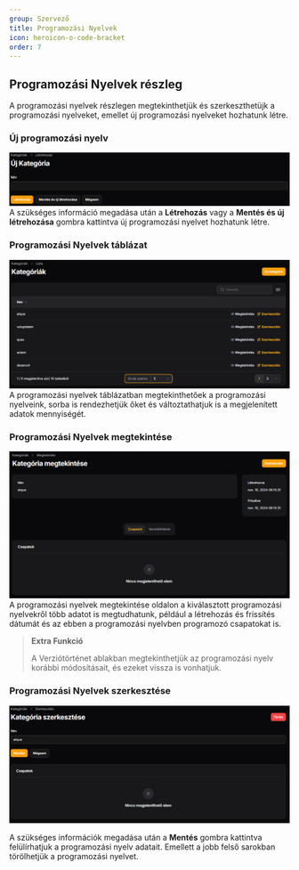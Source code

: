 ```yaml
---
group: Szervező
title: Programozási Nyelvek
icon: heroicon-o-code-bracket
order: 7
---
```



## Programozási Nyelvek részleg
A programozási nyelvek részlegen megtekinthetjük és szerkeszthetüjk a programozási nyelveket, emellet új programozási nyelveket hozhatunk létre.

### Új programozási nyelv
![my image](/public/img/organizer/new_category.png)
A szükséges információ megadása után a **Létrehozás** vagy a **Mentés és új létrehozása** gombra kattintva új programozási nyelvet hozhatunk létre.

### Programozási Nyelvek táblázat
![my image](/public/img/organizer/category_table.png)
A programozási nyelvek táblázatban megtekinthetőek a programozási nyelveink, sorba is rendezhetjük őket és változtathatjuk is a megjelenített adatok mennyiségét.

### Programozási Nyelvek megtekintése
![my image](/public/img/organizer/category_inspect.png)
A programozási nyelvek megtekintése oldalon a kiválasztott programozási nyelvekről több adatot is megtudhatunk, például a létrehozás és frissítés dátumát és az ebben a programozási nyelvben programozó csapatokat is.

> **Extra Funkció**
>
> A Verziótörténet ablakban megtekinthetjük az programozási nyelv korábbi módosításait, és ezeket vissza is vonhatjuk.

### Programozási Nyelvek szerkesztése
![my image](/public/img/organizer/edit_category.png)

A szükséges információk megadása után a **Mentés** gombra kattintva felülírhatjuk a programozási nyelv adatait.
Emellett a jobb felső sarokban törölhetjük a programozási nyelvet.
